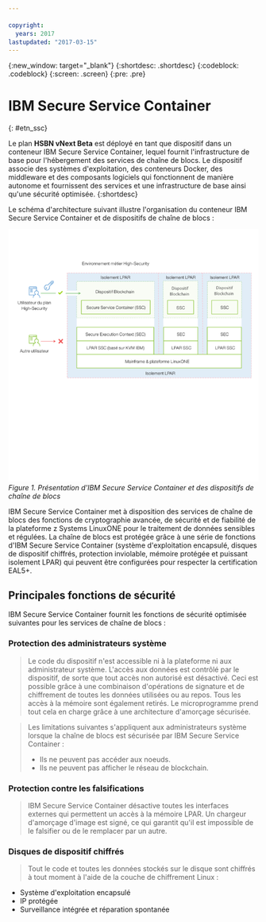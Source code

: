 ```yaml
---

copyright:
  years: 2017
lastupdated: "2017-03-15"
---
```


{:new_window: target="_blank"}
{:shortdesc: .shortdesc}
{:codeblock: .codeblock}
{:screen: .screen}
{:pre: .pre}


# IBM Secure Service Container
{: #etn_ssc}

Le plan **HSBN vNext Beta** est déployé en tant que dispositif dans un conteneur IBM Secure Service Container, lequel fournit l'infrastructure de base pour l'hébergement des services de chaîne de blocs. Le dispositif associe des systèmes d'exploitation, des conteneurs Docker, des middleware et des composants logiciels qui fonctionnent de manière autonome et fournissent des services et une infrastructure de base ainsi qu'une sécurité optimisée.
{:shortdesc}

Le schéma d'architecture suivant illustre l'organisation du conteneur IBM Secure Service Container et de dispositifs de chaîne de blocs :

![Diagramme Architecture](images/Architecture_HSBN_SSC_vNext.png "IBM Secure Service Container et dispositifs de chaîne de blocs")
*Figure 1. Présentation d'IBM Secure Service Container et des dispositifs de chaîne de blocs*

IBM Secure Service Container met à disposition des services de chaîne de blocs des fonctions de cryptographie avancée, de sécurité et de fiabilité de la plateforme z Systems LinuxONE pour le traitement de données sensibles et régulées. La chaîne de blocs est protégée grâce à une série de fonctions d'IBM Secure Service Container (système d'exploitation encapsulé, disques de dispositif chiffrés, protection inviolable, mémoire protégée et puissant isolement LPAR) qui peuvent être configurées pour respecter la certification EAL5+.

## Principales fonctions de sécurité
IBM Secure Service Container fournit les fonctions de sécurité optimisée suivantes pour les services de chaîne de blocs :  

### Protection des administrateurs système
>Le code du dispositif n'est accessible ni à la plateforme ni aux administrateur système.  L'accès aux données est contrôlé par le dispositif, de sorte que tout accès non autorisé est désactivé.  Ceci est possible grâce à une combinaison d'opérations de signature et de chiffrement de toutes les données utilisées ou au repos. Tous les accès à la mémoire sont également retirés. Le microprogramme prend tout cela en charge grâce à une architecture d'amorçage sécurisée.

>Les limitations suivantes s'appliquent aux administrateurs système lorsque la chaîne de blocs est sécurisée par IBM Secure Service Container :
>* Ils ne peuvent pas accéder aux noeuds.
>* Ils ne peuvent pas afficher le réseau de blockchain.

### Protection contre les falsifications  
>IBM Secure Service Container désactive toutes les interfaces externes qui permettent un accès à la mémoire LPAR. Un chargeur d'amorçage d'image est signé, ce qui garantit qu'il est impossible de le falsifier ou de le remplacer par un autre.

### Disques de dispositif chiffrés
>Tout le code et toutes les données stockés sur le disque sont chiffrés à tout moment à l'aide de la couche de chiffrement Linux :  
- Système d'exploitation encapsulé
- IP protégée
- Surveillance intégrée et réparation spontanée  
